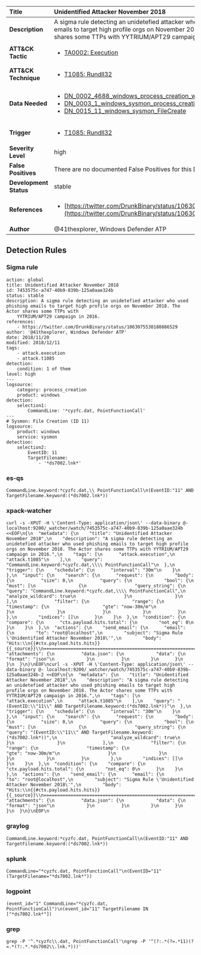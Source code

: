 | Title                    | Unidentified Attacker November 2018       |
|:-------------------------|:------------------|
| **Description**          | A sigma rule detecting an unidetefied attacker who used phishing emails to target high profile orgs on November 2018. The Actor shares some TTPs with YYTRIUM/APT29 campaign in 2016. |
| **ATT&amp;CK Tactic**    |  <ul><li>[TA0002: Execution](https://attack.mitre.org/tactics/TA0002)</li></ul>  |
| **ATT&amp;CK Technique** | <ul><li>[T1085: Rundll32](https://attack.mitre.org/techniques/T1085)</li></ul>  |
| **Data Needed**          | <ul><li>[DN_0002_4688_windows_process_creation_with_commandline](../Data_Needed/DN_0002_4688_windows_process_creation_with_commandline.md)</li><li>[DN_0003_1_windows_sysmon_process_creation](../Data_Needed/DN_0003_1_windows_sysmon_process_creation.md)</li><li>[DN_0015_11_windows_sysmon_FileCreate](../Data_Needed/DN_0015_11_windows_sysmon_FileCreate.md)</li></ul>  |
| **Trigger**              | <ul><li>[T1085: Rundll32](../Triggers/T1085.md)</li></ul>  |
| **Severity Level**       | high |
| **False Positives**      |  There are no documented False Positives for this Detection Rule yet  |
| **Development Status**   | stable |
| **References**           | <ul><li>[https://twitter.com/DrunkBinary/status/1063075530180886529](https://twitter.com/DrunkBinary/status/1063075530180886529)</li></ul>  |
| **Author**               | @41thexplorer, Windows Defender ATP |


## Detection Rules

### Sigma rule

```
action: global
title: Unidentified Attacker November 2018
id: 7453575c-a747-40b9-839b-125a0aae324b
status: stable
description: A sigma rule detecting an unidetefied attacker who used phishing emails to target high profile orgs on November 2018. The Actor shares some TTPs with
    YYTRIUM/APT29 campaign in 2016.
references:
    - https://twitter.com/DrunkBinary/status/1063075530180886529
author: '@41thexplorer, Windows Defender ATP'
date: 2018/11/20
modified: 2018/12/11
tags:
    - attack.execution
    - attack.t1085
detection:
    condition: 1 of them
level: high
---
logsource:
    category: process_creation
    product: windows
detection:
    selection1:
        CommandLine: '*cyzfc.dat, PointFunctionCall'
---
# Sysmon: File Creation (ID 11)
logsource:
    product: windows
    service: sysmon
detection:
    selection2:
        EventID: 11
        TargetFilename: 
            - '*ds7002.lnk*' 
```





### es-qs
    
```
CommandLine.keyword:*cyzfc.dat,\\ PointFunctionCall\n(EventID:"11" AND TargetFilename.keyword:(*ds7002.lnk*))
```


### xpack-watcher
    
```
curl -s -XPUT -H \'Content-Type: application/json\' --data-binary @- localhost:9200/_watcher/watch/7453575c-a747-40b9-839b-125a0aae324b <<EOF\n{\n  "metadata": {\n    "title": "Unidentified Attacker November 2018",\n    "description": "A sigma rule detecting an unidetefied attacker who used phishing emails to target high profile orgs on November 2018. The Actor shares some TTPs with YYTRIUM/APT29 campaign in 2016.",\n    "tags": [\n      "attack.execution",\n      "attack.t1085"\n    ],\n    "query": "CommandLine.keyword:*cyzfc.dat,\\\\ PointFunctionCall"\n  },\n  "trigger": {\n    "schedule": {\n      "interval": "30m"\n    }\n  },\n  "input": {\n    "search": {\n      "request": {\n        "body": {\n          "size": 0,\n          "query": {\n            "bool": {\n              "must": [\n                {\n                  "query_string": {\n                    "query": "CommandLine.keyword:*cyzfc.dat,\\\\ PointFunctionCall",\n                    "analyze_wildcard": true\n                  }\n                }\n              ],\n              "filter": {\n                "range": {\n                  "timestamp": {\n                    "gte": "now-30m/m"\n                  }\n                }\n              }\n            }\n          }\n        },\n        "indices": []\n      }\n    }\n  },\n  "condition": {\n    "compare": {\n      "ctx.payload.hits.total": {\n        "not_eq": 0\n      }\n    }\n  },\n  "actions": {\n    "send_email": {\n      "email": {\n        "to": "root@localhost",\n        "subject": "Sigma Rule \'Unidentified Attacker November 2018\'",\n        "body": "Hits:\\n{{#ctx.payload.hits.hits}}{{_source}}\\n================================================================================\\n{{/ctx.payload.hits.hits}}",\n        "attachments": {\n          "data.json": {\n            "data": {\n              "format": "json"\n            }\n          }\n        }\n      }\n    }\n  }\n}\nEOF\ncurl -s -XPUT -H \'Content-Type: application/json\' --data-binary @- localhost:9200/_watcher/watch/7453575c-a747-40b9-839b-125a0aae324b-2 <<EOF\n{\n  "metadata": {\n    "title": "Unidentified Attacker November 2018",\n    "description": "A sigma rule detecting an unidetefied attacker who used phishing emails to target high profile orgs on November 2018. The Actor shares some TTPs with YYTRIUM/APT29 campaign in 2016.",\n    "tags": [\n      "attack.execution",\n      "attack.t1085"\n    ],\n    "query": "(EventID:\\"11\\" AND TargetFilename.keyword:(*ds7002.lnk*))"\n  },\n  "trigger": {\n    "schedule": {\n      "interval": "30m"\n    }\n  },\n  "input": {\n    "search": {\n      "request": {\n        "body": {\n          "size": 0,\n          "query": {\n            "bool": {\n              "must": [\n                {\n                  "query_string": {\n                    "query": "(EventID:\\"11\\" AND TargetFilename.keyword:(*ds7002.lnk*))",\n                    "analyze_wildcard": true\n                  }\n                }\n              ],\n              "filter": {\n                "range": {\n                  "timestamp": {\n                    "gte": "now-30m/m"\n                  }\n                }\n              }\n            }\n          }\n        },\n        "indices": []\n      }\n    }\n  },\n  "condition": {\n    "compare": {\n      "ctx.payload.hits.total": {\n        "not_eq": 0\n      }\n    }\n  },\n  "actions": {\n    "send_email": {\n      "email": {\n        "to": "root@localhost",\n        "subject": "Sigma Rule \'Unidentified Attacker November 2018\'",\n        "body": "Hits:\\n{{#ctx.payload.hits.hits}}{{_source}}\\n================================================================================\\n{{/ctx.payload.hits.hits}}",\n        "attachments": {\n          "data.json": {\n            "data": {\n              "format": "json"\n            }\n          }\n        }\n      }\n    }\n  }\n}\nEOF\n
```


### graylog
    
```
CommandLine.keyword:*cyzfc.dat, PointFunctionCall\n(EventID:"11" AND TargetFilename.keyword:(*ds7002.lnk*))
```


### splunk
    
```
CommandLine="*cyzfc.dat, PointFunctionCall"\n(EventID="11" (TargetFilename="*ds7002.lnk*"))
```


### logpoint
    
```
(event_id="1" CommandLine="*cyzfc.dat, PointFunctionCall")\n(event_id="11" TargetFilename IN ["*ds7002.lnk*"])
```


### grep
    
```
grep -P '^.*cyzfc\\.dat, PointFunctionCall'\ngrep -P '^(?:.*(?=.*11)(?=.*(?:.*.*ds7002\\.lnk.*)))'
```



